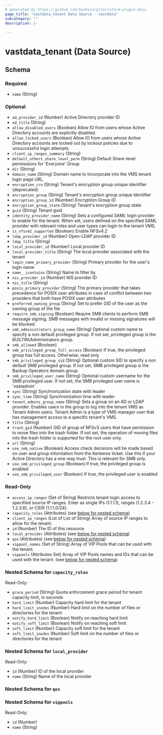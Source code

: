 ```yaml
---
# generated by https://github.com/hashicorp/terraform-plugin-docs
page_title: "vastdata_tenant Data Source - vastdata"
subcategory: ""
description: |-
  
---
```


# vastdata_tenant (Data Source)





<!-- schema generated by tfplugindocs -->
## Schema

### Required

- `name` (String)

### Optional

- `ad_provider_id` (Number) Active Directory provider ID
- `ad_title` (String)
- `allow_disabled_users` (Boolean) Allow IO from users whose Active Directory accounts are explicitly disabled.
- `allow_locked_users` (Boolean) Allow IO from users whose Active Directory accounts are locked out by lockout policies due to unsuccessful login attempts.
- `client_ip_ranges_summary` (String)
- `default_others_share_level_perm` (String) Default Share-level permissions for 'Everyone' Group
- `dir` (String)
- `domain_name` (String) Domain name to incorporate into the VMS tenant login page URL.
- `encryption_crn` (String) Tenant's encryption group unique identifier (deprecated)
- `encryption_group` (String) Tenant's encryption group unique identifier
- `encryption_group_id` (Number) Encryption Group ID
- `encryption_group_state` (String) Tenant's encryption group state
- `guid` (String) Tenant guid
- `identity_provider_name` (String) Sets a configured SAML login provider to enable for the tenant.  When set, users defined on the specified SAML provider with relevant roles and user types can login to the tenant VMS.
- `is_nfsv42_supported` (Boolean) Enable NFSv4.2
- `ldap_provider_id` (Number) Open-LDAP provider ID
- `ldap_title` (String)
- `local_provider_id` (Number) Local provider ID
- `local_provider_title` (String) The local provider associated with the tenant
- `login_name_primary_provider` (String) Primary provider for the user's login name
- `name__icontains` (String) Name to filter by
- `nis_provider_id` (Number) NIS provider ID
- `nis_title` (String)
- `posix_primary_provider` (String) The primary provider that takes precedence for POSIX user attributes in case of conflict between two providers that both have POSIX user attributes
- `preferred_owning_group` (String) Set to prefer GID of the user as the owning group of the file
- `require_smb_signing` (Boolean) Require SMB clients to perform SMB message signing. SMB messages with invalid or missing signatures will be blocked.
- `smb_administrators_group_name` (String) Optional custom name to specify a non default privileged group. If not set, privileged group is the BUILTIN\Administrators group.
- `smb_allowed` (Boolean)
- `smb_privileged_group_full_access` (Boolean) If true, the privileged group has full access. Otherwise, read only
- `smb_privileged_group_sid` (String) Optional custom SID to specify a non default SMB privileged group. If not set, SMB privileged group is the Backup Operators domain group.
- `smb_privileged_user_name` (String) Optional custom username for the SMB privileged user. If not set, the SMB privileged user name is 'vastadmin'
- `sync` (String) Synchronization state with leader
- `sync_time` (String) Synchronization time with leader
- `tenant_admins_group_name` (String) Sets a group on an AD or LDAP provider. Enables users in the group to log into the tenant VMS as Tenant Admin users. Tenant Admin is a type of VMS manager user that has management access to a specific tenant's VMS.
- `title` (String)
- `trash_gid` (Number) GID of group of NFSv3 users that have permission to move files into the trash folder. If not set, the operation of moving files into the trash folder is supported for the root user only.
- `url` (String)
- `use_smb_native` (Boolean) Access check decisions will be made based on user and group information from the Kerberos ticket. Use this if your Active Directory has a one-way trust. This is relevant for SMB only.
- `use_smb_privileged_group` (Boolean) If true, the privileged group is enabled
- `use_smb_privileged_user` (Boolean) If true, the privileged user is enabled

### Read-Only

- `access_ip_ranges` (Set of String) Restricts tenant login access to specified source IP ranges. Enter as single IPs (1.1.1.1), ranges (1.2.3.4 - 1.2.3.6), or CIDR (1.1.1.0/24).
- `capacity_rules` (Attributes) (see [below for nested schema](#nestedatt--capacity_rules))
- `client_ip_ranges` (List of List of String) Array of source IP ranges to allow for the tenant.
- `id` (Number) The ID of this resource.
- `local_provider` (Attributes) (see [below for nested schema](#nestedatt--local_provider))
- `qos` (Attributes) (see [below for nested schema](#nestedatt--qos))
- `vippool_names` (Set of String) Array of VIP Pools that can be used with the tenant.
- `vippools` (Attributes Set) Array of VIP Pools names and IDs that can be used with the tenant. (see [below for nested schema](#nestedatt--vippools))

<a id="nestedatt--capacity_rules"></a>
### Nested Schema for `capacity_rules`

Read-Only:

- `grace_period` (String) Quota enforcement grace period for tenant capacity limit, in seconds
- `hard_limit` (Number) Capacity hard limit for the tenant
- `hard_limit_inodes` (Number) Hard limit on the number of files or directories for the tenant
- `notify_hard_limit` (Boolean) Notify on reaching hard limit
- `notify_soft_limit` (Boolean) Notify on reaching soft limit
- `soft_limit` (Number) Capacity soft limit for the tenant
- `soft_limit_inodes` (Number) Soft limit on the number of files or directories for the tenant


<a id="nestedatt--local_provider"></a>
### Nested Schema for `local_provider`

Read-Only:

- `id` (Number) ID of the local provider
- `name` (String) Name of the local provider


<a id="nestedatt--qos"></a>
### Nested Schema for `qos`


<a id="nestedatt--vippools"></a>
### Nested Schema for `vippools`

Read-Only:

- `id` (Number)
- `name` (String)
